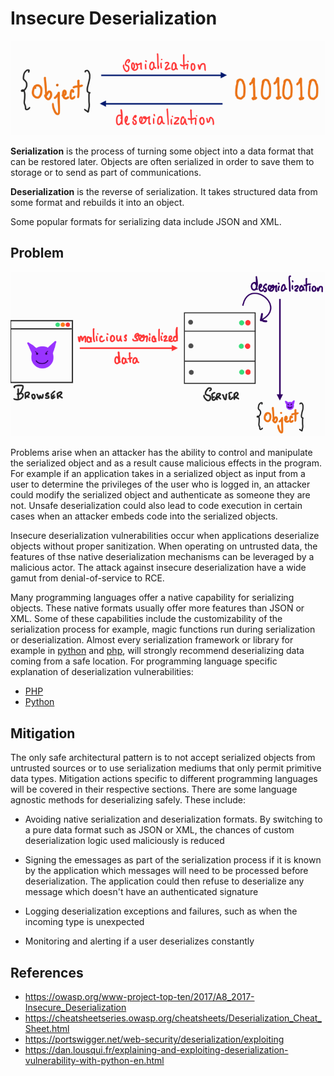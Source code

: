 # Insecure Deserialization

![serialize_deserialize](https://github.com/Shezz7/offsec/blob/master/insecure-deserialization/resources/serialize_deserialize.png)

**Serialization** is the process of turning some object into a data format that can be restored later. Objects are often serialized in order to save them to storage or to send as part of communications.

**Deserialization** is the reverse of serialization. It takes structured data from some format and rebuilds it into an object.

Some popular formats for serializing data include JSON and XML.

## Problem

![serialize_deserialize](https://github.com/Shezz7/offsec/blob/master/insecure-deserialization/resources/malicious.png)

Problems arise when an attacker has the ability to control and manipulate the serialized object and as a result cause malicious effects in the program. For example if an application takes in a serialized object as input from a user to determine the privileges of the user who is logged in, an attacker could modify the serialized object and authenticate as someone they are not. Unsafe deserialization could also lead to code execution in certain cases when an attacker embeds code into the serialized objects.

Insecure deserialization vulnerabilities occur when applications deserialize objects without proper sanitization. When operating on untrusted data, the features of thse native deserialization mechanisms can be leveraged by a malicious actor. The attack against insecure deserialization have a wide gamut from denial-of-service to RCE.

Many programming languages offer a native capability for serializing objects. These native formats usually offer more features than JSON or XML. Some of these capabilities include the customizability of the serialization process for example, magic functions run during serialization or deserialization. Almost every serialization framework or library for example in [python](https://docs.python.org/3/library/pickle.html) and [php](https://www.php.net/manual/en/function.unserialize.php), will strongly recommend deserializing data coming from a safe location. For programming language specific explanation of deserialization vulnerabilities:

- [PHP](https://github.com/Shezz7/offsec/blob/master/insecure-deserialization/php-deserialization.md)
- [Python](https://github.com/Shezz7/offsec/blob/master/insecure-deserialization/python-deserialization.md)

## Mitigation

The only safe architectural pattern is to not accept serialized objects from untrusted sources or to use serialization mediums that only permit primitive data types. Mitigation actions specific to different programming languages will be covered in their respective sections. There are some language agnostic methods for deserializing safely. These include:

- Avoiding native serialization and deserialization formats. By switching to a pure data format such as JSON or XML, the chances of custom deserialization logic used maliciously is reduced

- Signing the emessages as part of the serialization process if it is known by the application which messages will need to be processed before deserialization. The application could then refuse to deserialize any message which doesn't have an authenticated signature

- Logging deserialization exceptions and failures, such as when the incoming type is unexpected

- Monitoring and alerting if a user deserializes constantly

## References

- <https://owasp.org/www-project-top-ten/2017/A8_2017-Insecure_Deserialization>
- <https://cheatsheetseries.owasp.org/cheatsheets/Deserialization_Cheat_Sheet.html>
- <https://portswigger.net/web-security/deserialization/exploiting>
- <https://dan.lousqui.fr/explaining-and-exploiting-deserialization-vulnerability-with-python-en.html>
